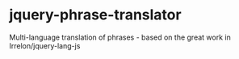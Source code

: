# jquery-phrase-translator
Multi-language translation of phrases - based on the great work in Irrelon/jquery-lang-js
